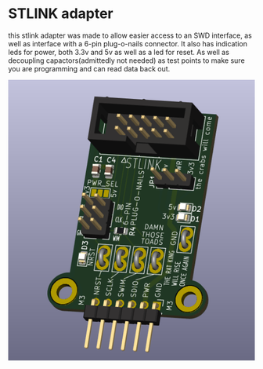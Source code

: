# STLINK adapter
this stlink adapter was made to allow easier access to an SWD interface, as well as interface with a 6-pin plug-o-nails connector. It also has indication leds for power, both 3.3v and 5v as well as a led for reset. As well as decoupling capactors(admittedly not needed) as test points to make sure you are programming and can read data back out. 

![alt text](image.png)